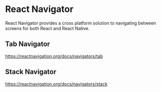 # React Navigator 

React Navigator provides a cross platform solution to navigating 
between screens for both React and React Native. 

## Tab Navigator 

https://reactnavigation.org/docs/navigators/tab

## Stack Navigator 

https://reactnavigation.org/docs/navigators/stack

